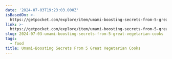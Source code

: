```yaml
---
date: '2024-07-03T19:23:03.000Z'
isBasedOn: >-
  https://getpocket.com/explore/item/umami-boosting-secrets-from-5-great-vegetarian-cooks?utm_source=pocket-newtab-en-us
link: >-
  https://getpocket.com/explore/item/umami-boosting-secrets-from-5-great-vegetarian-cooks?utm_source=pocket-newtab-en-us
slug: 2024-07-03-umami-boosting-secrets-from-5-great-vegetarian-cooks
tags:
  - food
title: Umami-Boosting Secrets From 5 Great Vegetarian Cooks
---
```

 

